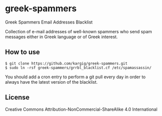 greek-spammers
========================

Greek Spammers Email Addresses Blacklist

Collection of e-mail addresses of well-known spammers who send spam
messages either in Greek language or of Greek interest.

How to use
----------
```
$ git clone https://github.com/kargig/greek-spammers.git
$ sudo ln -rsf greek-spammers/grrbl_blacklist.cf /etc/spamassassin/
```

You should add a cron entry to perform a git pull every day in order to always have the latest version of the blacklist.

License
------
Creative Commons Attribution-NonCommercial-ShareAlike 4.0 International

